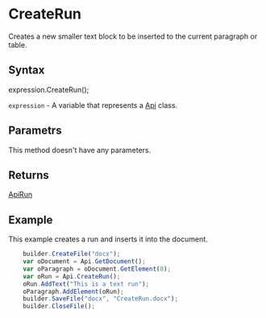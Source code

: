 # CreateRun

Creates a new smaller text block to be inserted to the current paragraph or table.

## Syntax

expression.CreateRun();

`expression` - A variable that represents a [Api](../Api.md) class.

## Parametrs

This method doesn't have any parameters.

## Returns

[ApiRun](../../ApiRun/ApiRun.md)

## Example

This example creates a run and inserts it into the document.

```javascript
	builder.CreateFile("docx");
	var oDocument = Api.GetDocument();
	var oParagraph = oDocument.GetElement(0);
	var oRun = Api.CreateRun();
	oRun.AddText("This is a text run");
	oParagraph.AddElement(oRun);
	builder.SaveFile("docx", "CreateRun.docx");
	builder.CloseFile();
```